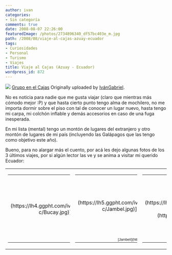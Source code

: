 ```yaml
---
author: ivan
categories:
- Sin categoría
comments: true
date: 2008-08-07 22:26:00
featuredImage: /photos/2734896340_df57bc403e_m.jpg
path: /2008/08/viaje-al-cajas-azuay-ecuador
tags:
- Curiosidades
- Personal
- Turismo
- Viajes
title: Viaje al Cajas (Azuay - Ecuador)
wordpress_id: 872
---
```


[![](https://farm4.static.flickr.com/3096/2734896340_df57bc403e_m.jpg)](https://www.flickr.com/photos/ivangabriel/2734896340/)
[Grupo en el Cajas](https://www.flickr.com/photos/ivangabriel/2734896340/)
Originally uploaded by [IvánGabriel](https://www.flickr.com/people/ivangabriel/).

No es noticia para nadie que me gusta viajar (claro que mientras más cómodo mejor :P) y que hasta cierto punto tengo alma de mochilero, no me importa dormir sobre el piso con tal de conocer un lugar nuevo, hasta tengo mi carpa, mi colchón inflable y demás accesorios en caso de una fuga inesperada.

En mi lista (mental) tengo un montón de lugares del extranjero y otro montón de lugares de mi país (incluyendo las Galápagos que las tengo como objetivo este año).

Bueno, para no alargar más el cuento, por acá les dejo algunas fotos de los 3 últimos viajes, por si algún lector las ve y se anima a visitar mi querido Ecuador:

<table cellpadding="2" border="0" >
<tbody ><tr >

<td align="center" valign="top" >
<table style="width: 194px;" ><tbody ><tr >
<td style="background: transparent url(https://picasaweb.google.com/f/img/transparent_album_background.gif) no-repeat scroll left center; height: 194px; -moz-background-clip: -moz-initial; -moz-background-origin: -moz-initial; -moz-background-inline-policy: -moz-initial;" align="center" >[![](https://lh4.ggpht.com/ivan.campana/SHK9U137oXE/AAAAAAAAAdo/yZCrAidiDkg/s160-c/Bucay.jpg)](https://picasaweb.google.com/ivan.campana/Bucay)
</td></tr><tr >
<td style="text-align: center; font-family: arial,sans-serif; font-size: 11px;" >[Bucay](https://picasaweb.google.com/ivan.campana/Bucay)
</td></tr></tbody></table>

</td>

<td align="center" valign="top" >
<table style="width: 194px;" ><tbody ><tr >
<td style="background: transparent url(https://picasaweb.google.com/f/img/transparent_album_background.gif) no-repeat scroll left center; height: 194px; -moz-background-clip: -moz-initial; -moz-background-origin: -moz-initial; -moz-background-inline-policy: -moz-initial;" align="center" >[![](https://lh5.ggpht.com/ivan.campana/SI49uZqCuaE/AAAAAAAAAxw/EEt3PG0ljLQ/s160-c/Jambel.jpg)](https://picasaweb.google.com/ivan.campana/Jambel?authkey=uqvYZjrGR8k)
</td></tr><tr >
<td style="text-align: center; font-family: arial,sans-serif; font-size: 11px;" >[Jambelí](https://picasaweb.google.com/ivan.campana/Jambel?authkey=uqvYZjrGR8k)
</td></tr></tbody></table>

</td>

<td align="center" valign="top" >
<table style="width: 194px;" ><tbody ><tr >
<td style="background: transparent url(https://picasaweb.google.com/f/img/transparent_album_background.gif) no-repeat scroll left center; height: 194px; -moz-background-clip: -moz-initial; -moz-background-origin: -moz-initial; -moz-background-inline-policy: -moz-initial;" align="center" >[![](https://lh5.ggpht.com/ivan.campana/SJpd4AtLgzE/AAAAAAAAAwQ/-a3ZD_Cb4jw/s160-c/CuencaCajas.jpg)](https://picasaweb.google.com/ivan.campana/CuencaCajas)
</td></tr><tr >
<td style="text-align: center; font-family: arial,sans-serif; font-size: 11px;" >[Cuenca - Cajas](https://picasaweb.google.com/ivan.campana/CuencaCajas)
</td></tr></tbody></table>

</td>
</tr>
</tbody></table>